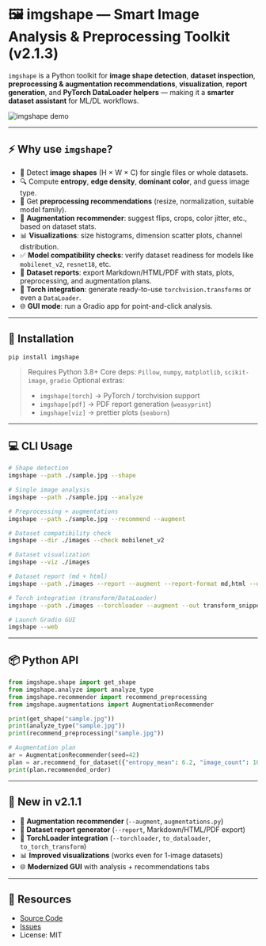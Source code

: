 ﻿
# 🖼️ imgshape — Smart Image Analysis & Preprocessing Toolkit (v2.1.3)

`imgshape` is a Python toolkit for **image shape detection**, **dataset inspection**, **preprocessing & augmentation recommendations**, **visualization**, **report generation**, and **PyTorch DataLoader helpers** — making it a **smarter dataset assistant** for ML/DL workflows.

![imgshape demo](assets/sample_images/Image_created_with_a_mobile_phone.png)

---

## ⚡️ Why use `imgshape`?

* 📐 Detect **image shapes** (H × W × C) for single files or whole datasets.
* 🔍 Compute **entropy**, **edge density**, **dominant color**, and guess image type.
* 🧠 Get **preprocessing recommendations** (resize, normalization, suitable model family).
* 🔄 **Augmentation recommender**: suggest flips, crops, color jitter, etc., based on dataset stats.
* 📊 **Visualizations**: size histograms, dimension scatter plots, channel distribution.
* ✅ **Model compatibility checks**: verify dataset readiness for models like `mobilenet_v2`, `resnet18`, etc.
* 📝 **Dataset reports**: export Markdown/HTML/PDF with stats, plots, preprocessing, and augmentation plans.
* 🔗 **Torch integration**: generate ready-to-use `torchvision.transforms` or even a `DataLoader`.
* 🌐 **GUI mode**: run a Gradio app for point-and-click analysis.

---

## 🚀 Installation

```bash
pip install imgshape
````

> Requires Python 3.8+
> Core deps: `Pillow`, `numpy`, `matplotlib`, `scikit-image`, `gradio`
> Optional extras:
>
> * `imgshape[torch]` → PyTorch / torchvision support
> * `imgshape[pdf]` → PDF report generation (`weasyprint`)
> * `imgshape[viz]` → prettier plots (`seaborn`)

---

## 💻 CLI Usage

```bash
# Shape detection
imgshape --path ./sample.jpg --shape

# Single image analysis
imgshape --path ./sample.jpg --analyze

# Preprocessing + augmentations
imgshape --path ./sample.jpg --recommend --augment

# Dataset compatibility check
imgshape --dir ./images --check mobilenet_v2

# Dataset visualization
imgshape --viz ./images

# Dataset report (md + html)
imgshape --path ./images --report --augment --report-format md,html --out report

# Torch integration (transform/DataLoader)
imgshape --path ./images --torchloader --augment --out transform_snippet.py

# Launch Gradio GUI
imgshape --web
```

---

## 📦 Python API

```python
from imgshape.shape import get_shape
from imgshape.analyze import analyze_type
from imgshape.recommender import recommend_preprocessing
from imgshape.augmentations import AugmentationRecommender

print(get_shape("sample.jpg"))
print(analyze_type("sample.jpg"))
print(recommend_preprocessing("sample.jpg"))

# Augmentation plan
ar = AugmentationRecommender(seed=42)
plan = ar.recommend_for_dataset({"entropy_mean": 6.2, "image_count": 100})
print(plan.recommended_order)
```

---

## 📝 New in v2.1.1

* 🔄 **Augmentation recommender** (`--augment`, `augmentations.py`)
* 📝 **Dataset report generator** (`--report`, Markdown/HTML/PDF export)
* 🔗 **TorchLoader integration** (`--torchloader`, `to_dataloader`, `to_torch_transform`)
* 📊 **Improved visualizations** (works even for 1-image datasets)
* 🌐 **Modernized GUI** with analysis + recommendations tabs

---

## 📎 Resources

* [Source Code](https://github.com/STiFLeR7/imgshape)
* [Issues](https://github.com/STiFLeR7/imgshape/issues)
* License: MIT


